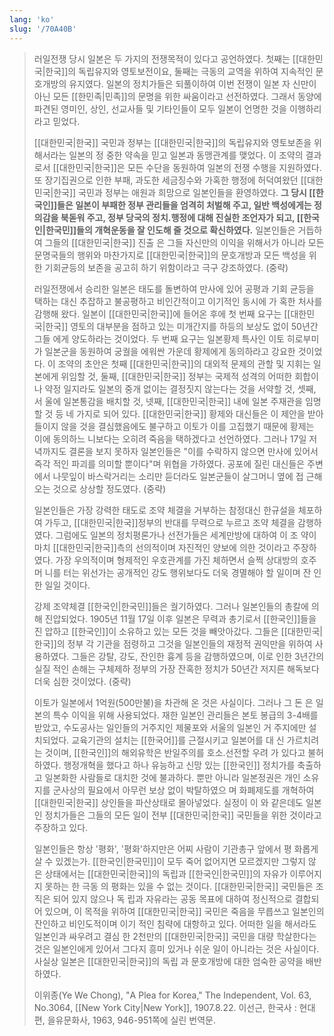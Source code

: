 ```yaml
---
lang: 'ko'
slug: '/70A40B'
---
```


> 러일전쟁 당시 일본은 두 가지의 전쟁목적이 있다고 공언하였다. 첫째는 [[대한민국|한국]]의 독립유지와 영토보전이요, 둘째는 극동의 교역을 위하여 지속적인 문호개방의 유지였다. 일본의 정치가들은 되풀이하여 이번 전쟁이 일본 자 신만이 아닌 모든 [[한민족|민족]]의 문명을 위한 싸움이라고 선전하였다. 그래서 동양에 파견된 영미인, 상인, 선교사들 및 기타인들이 모두 일본이 언명한 것을 이행하리라고 믿었다.
>
> [[대한민국|한국]] 국민과 정부는 [[대한민국|한국]]의 독립유지와 영토보존을 위해서라는 일본의 정 중한 약속을 믿고 일본과 동맹관계를 맺었다. 이 조약의 결과로서 [[대한민국|한국]]은 모든 수단을 동원하여 일본의 전쟁 수행을 지원하였다. 또 장기집권으로 인한 부패, 과도한 세금징수와 가혹한 행정에 허덕여왔던 [[대한민국|한국]] 국민과 정부는 애원과 희망으로 일본인들을 환영하였다. **그 당시 [[한국인]]들은 일본이 부패한 정부 관리들을 엄격히 처벌해 주고, 일반 백성에게는 정의감을 북돋워 주고, 정부 당국의 정치.행정에 대해 진실한 조언자가 되고, [[한국인|한국민]]들의 개혁운동을 잘 인도해 줄 것으로 확신하였다.** 일본인들은 거듭하여 그들의 [[대한민국|한국]] 진출 은 그들 자신만의 이익을 위해서가 아니라 모든 문명국들의 행위와 마찬가지로 [[대한민국|한국]]의 문호개방과 모든 백성을 위한 기회균등의 보존을 공고히 하기 위함이라고 극구 강조하였다. (중략)
>
> 러일전쟁에서 승리한 일본은 태도를 돌변하여 만사에 있어 공평과 기회 균등을 택하는 대신 추잡하고 불공평하고 비인간적이고 이기적인 동시에 가 혹한 처사를 감행해 왔다. 일본이 [[대한민국|한국]]에 들어온 후에 첫 번째 요구는 [[대한민국|한국]] 영토의 대부분을 점하고 있는 미개간지를 하등의 보상도 없이 50년간 그들 에게 양도하라는 것이었다. 두 번째 요구는 일본황제 특사인 이토 히로부미 가 일본군을 동원하여 궁궐을 에워싼 가운데 황제에게 동의하라고 강요한 것이었다. 이 조약의 초안은 첫째 [[대한민국|한국]]의 대외적 문제의 관할 및 지휘는 일 본에게 위임할 것, 둘째, [[대한민국|한국]] 정부는 국제적 성격의 어떠한 회합이나 약정 일지라도 일본의 중개 없이는 결정짓지 않는다는 것을 서약할 것, 셋째, 서 울에 일본통감을 배치할 것, 넷째, [[대한민국|한국]] 내에 일본 주재관을 임명할 것 등 네 가지로 되어 있다. [[대한민국|한국]] 황제와 대신들은 이 제안을 받아들이지 않을 것을 결심했음에도 불구하고 이토가 이를 고집했기 때문에 황제는 이에 동의하느 니보다는 오히려 죽음을 택하겠다고 선언하였다. 그러나 17일 저녁까지도 결론을 보지 못하자 일본인들은 "이를 수락하지 않으면 만사에 있어서 즉각 적인 파괴를 의미할 뿐이다"며 위협을 가하였다. 공포에 질린 대신들은 주변 에서 나뭇잎이 바스락거리는 소리만 듣더라도 일본군들이 살그머니 옆에 접 근해 오는 것으로 상상할 정도였다. (중략)
>
> 일본인들은 가장 강력한 태도로 조약 체결을 거부하는 참정대신 한규설을 체포하여 가두고, [[대한민국|한국]]정부의 반대를 무력으로 누르고 조약 체결을 감행하 였다. 그럼에도 일본의 정치평론가나 선전가들은 세계만방에 대하여 이 조 약이 마치 [[대한민국|한국]]측의 선의적이며 자진적인 양보에 의한 것이라고 주장하였다. 가장 우의적이며 형제적인 우호관계를 가진 체하면서 슬쩍 상대방의 호주머 니를 터는 위선가는 공개적인 강도 행위보다도 더욱 경멸해야 할 일이며 잔 인한 일일 것이다.
>
> 강제 조약체결 [[한국인|한국민]]들은 궐기하였다. 그러나 일본인들의 총칼에 의해 진압되었다. 1905년 11월 17일 이후 일본은 무력과 총기로서 [[한국인]]들을 진 압하고 [[한국인]]이 소유하고 있는 모든 것을 빼앗아갔다. 그들은 [[대한민국|한국]]의 정부 각 기관을 점령하고 그것을 일본인들의 재정적 권익만을 위하여 사용하였다. 그들은 강탈, 강도, 잔인한 흉계 등을 감행하였으며, 이로 인한 3년간의 실질 적인 손해는 구체제하 정부의 가장 잔혹한 정치가 50년간 저지른 해독보다 더욱 심한 것이었다. (중략)
>
> 이토가 일본에서 1억원(500만불)을 차관해 온 것은 사실이다. 그러나 그 돈 은 일본의 특수 이익을 위해 사용되었다. 재한 일본인 관리들은 본토 봉급의 3-4배를 받았고, 수도공사는 일인들의 거주지인 제물포와 서울의 일본인 거 주지에만 설치되었다. 교육기관의 설치는 [[한국어]]를 근절시키고 일본어를 대 신 가르치려는 것이며, [[한국인]]의 해외유학은 반일주의를 호소.선전할 우려 가 있다고 불허하였다. 행정개혁을 했다고 하나 유능하고 신망 있는 [[한국인]] 정치가를 축출하고 일본화한 사람들로 대치한 것에 불과하다. 뿐만 아니라 일본정권은 개인 소유지를 군사상의 필요에서 아무런 보상 없이 박탈하였으 며 화폐제도를 개혁하여 [[대한민국|한국]] 상인들을 파산상태로 몰아넣었다. 실정이 이 와 같은데도 일본인 정치가들은 그들의 모든 일이 전부 [[대한민국|한국]] 국민들을 위한 것이라고 주장하고 있다.
>
> 일본인들은 항상 '평화', '평화'하지만은 어찌 사람이 기관총구 앞에서 평 화롭게 살 수 있겠는가. [[한국인|한국민]]이 모두 죽어 없어지면 모르겠지만 그렇지 않 은 상태에서는 [[대한민국|한국]]의 독립과 [[한국인|한국민]]의 자유가 이루어지지 못하는 한 극동 의 평화는 있을 수 없는 것이다. [[대한민국|한국]] 국민들은 조직은 되어 있지 않으나 독 립과 자유라는 공동 목표에 대하여 정신적으로 결합되어 있으며, 이 목적을 위하여 [[대한민국|한국]] 국민은 죽음을 무릅쓰고 일본인의 잔인하고 비인도적이며 이기 적인 침략에 대항하고 있다. 어떠한 일을 해서라도 일본인과 싸우려고 결심 한 2천만의 [[대한민국|한국]] 국민을 대량 학살한다는 것은 일본인에게 있어서 그다지 흥미 있거나 쉬운 일이 아니라는 것은 사실이다. 사실상 일본은 [[대한민국|한국]]의 독립 과 문호개방에 대한 엄숙한 공약을 배반하였다.
>
> 이위종(Ye We Chong), "A Plea for Korea," The Independent, Vol. 63, No.3064, [[New York City|New York]], 1907.8.22. 이선근, 한국사 : 현대편, 을유문화사, 1963, 946-951쪽에 실린 번역문.
